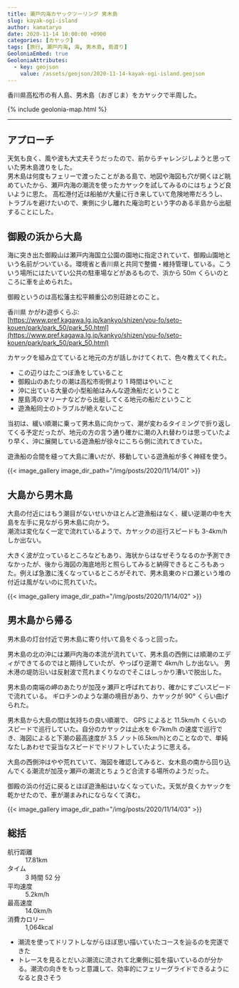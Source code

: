 ```yaml
---
title: 瀬戸内海カヤックツーリング 男木島
slug: kayak-ogi-island
author: kamataryo
date: 2020-11-14 10:00:00 +0900
categories: [カヤック]
tags: [旅行, 瀬戸内海, 海, 男木島, 島渡り]
GeoloniaEmbed: true
GeoloniaAttributes:
  - key: geojson
    value: /assets/geojson/2020-11-14-kayak-ogi-island.geojson
---
```


香川県高松市の有人島、男木島（おぎじま）をカヤックで半周した。

{% include geolonia-map.html %}

---

## アプローチ

天気も良く、風や波も大丈夫そうだったので、前からチャレンジしようと思っていた男木島渡りをした。  
男木島は何度もフェリーで渡ったことがある島で、地図や海図も穴が開くほど眺めていたから、瀬戸内海の潮流を使ったカヤックを試してみるのにはちょうど良いように思た。
高松港付近は船舶が大量に行き来していて危険地帯だろうし、トラブルを避けたいので、東側に少し離れた庵治町という字のある半島から出艇することにした。

## 御殿の浜から大島

海に突き出た御殿山は瀬戸内海国立公園の園地に指定されていて、御殿山園地という名前がついている。環境省と香川県と共同で整備・維持管理している。こういう場所にはたいてい公共の駐車場などがあるもので、浜から 50m くらいのところに車を止められた。

御殿というのは高松藩主松平頼重公の別荘跡とのこと。

香川県 かがわ遊歩くらぶ: [https://www.pref.kagawa.lg.jp/kankyo/shizen/you-fo/seto-kouen/park/park_50/park_50.html](https://www.pref.kagawa.lg.jp/kankyo/shizen/you-fo/seto-kouen/park/park_50/park_50.html)

カヤックを組み立てていると地元の方が話しかけてくれて、色々教えてくれた。

- この辺りはたこつぼ漁をしていること
- 御殿山のあたりの潮は高松市街側より 1 時間はやいこと
- 沖に出ている大量の小型船舶はみんな遊漁船だということ
- 屋島湾のマリーナなどから出艇してくる地元の船だということ
- 遊漁船同士のトラブルが絶えないこと

当初は、緩い順潮に乗って男木島に向かって、潮が変わるタイミングで折り返してくる予定だったが、地元の方の言う通り確かに潮の入れ替わりは思っていたより早く、沖に展開している遊漁船が徐々にこちら側に流れてきていた。

遊漁船の合間を縫って大島に漕いだが、移動している遊漁船が多く神経を使う。

{{< image_gallery image_dir_path="/img/posts/2020/11/14/01" >}}

## 大島から男木島

大島の付近にはもう潮目がないせいかほとんど遊漁船はなく、緩い逆潮の中を大島を左手に見ながら男木島に向かう。  
潮流は変化なく一定で流れているようで、カヤックの巡行スピードも 3-4km/h しか出ない。

大きく波が立っているところなどもあり、海状からはなぜそうなるのか予測できなかったが、後から海図の海底地形と照らしてみると納得できるところもあった。例えば急激に浅くなっているところがそれで、男木島東のドロ瀬という堆の付近は風がないのに荒れていた。

{{< image_gallery image_dir_path="/img/posts/2020/11/14/02" >}}

## 男木島から帰る

男木島の灯台付近で男木島に寄り付いて島をぐるっと回った。

男木島の北の沖には瀬戸内海の本流が流れていて、男木島の西側には順潮のエディができてるのではと期待していたが、やっぱり逆潮で 4km/h しか出ない。
男木港の堤防沿いは反射波で荒れまくりなのでそこはしっかり漕いで脱出した。

男木島の南端の岬のあたりが加茂ヶ瀬戸と呼ばれており、確かにすごいスピードで流れている。
ギロチンのような潮の境目があり、カヤックが 90° くらい曲げられた。

男木島から大島の間は気持ちの良い順潮で、 GPS によると 11.5km/h くらいのスピードで巡行していた。自分のカヤックは止水を 6-7km/h の速度で巡行でき、海図によると下潮の最高速度が 3.5 ノット(6.5km/h)とのことなので、単純なたしあわせで妥当なスピードでドリフトしていたように思える。

大島の西側沖はやや荒れていて、海図を確認してみると、女木島の南から回り込んでくる潮流が加茂ヶ瀬戸の潮流とちょうど合流する場所のようだった。

御殿の浜の付近に戻るとほぼ遊漁船はいなくなっていた。天気が良くカヤックを乾かせたので、車が潮まみれにならなくて済む。

{{< image_gallery image_dir_path="/img/posts/2020/11/14/03" >}}

## 総括

<dl>
<dt>航行距離</dt><dd>17.81km</dd>
<dt>タイム</dt><dd>3 時間 52 分</dd>
<dt>平均速度</dt><dd>5.2km/h</dd>
<dt>最高速度</dt><dd>14.0km/h</dd>
<dt>消費カロリー</dt><dd>1,064kcal</dd>
</dl>

- 潮流を使ってドリフトしながらほぼ思い描いていたコースを辿るのを完遂できた
- トレースを見るとだいぶ潮流に流されて北東側に弧を描いているのが分かる。潮流の向きをもっと意識して、効率的にフェリーグライドできるようになると良さそう
